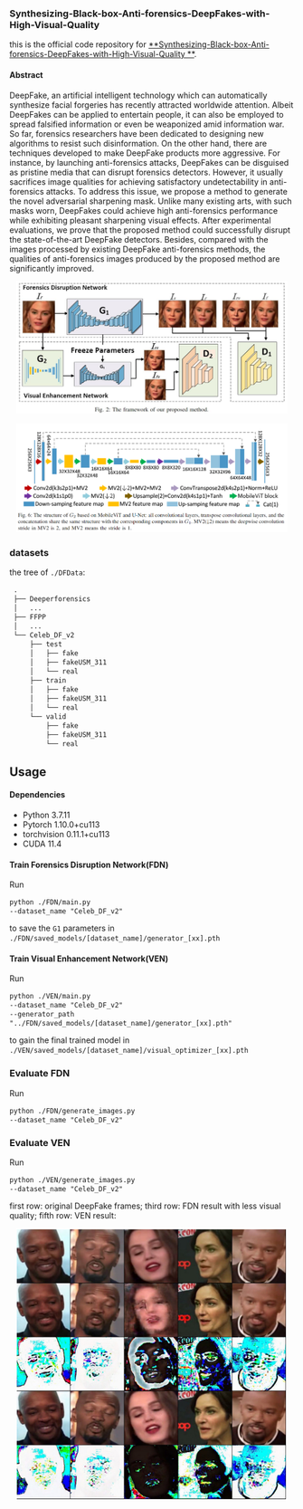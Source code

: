 ### Synthesizing-Black-box-Anti-forensics-DeepFakes-with-High-Visual-Quality


this is the official code repository for [**Synthesizing-Black-box-Anti-forensics-DeepFakes-with-High-Visual-Quality
**](https://arxiv.org/pdf/2312.10713).

#### Abstract
DeepFake, an artificial intelligent technology which can automatically synthesize facial forgeries has recently attracted worldwide attention. Albeit DeepFakes can be applied to entertain people, it can also be employed to spread falsified information or even be weaponized amid information war. So far, forensics researchers have been dedicated to designing new algorithms to resist such disinformation. On the other hand, there are techniques developed to make DeepFake products more aggressive. For instance, by launching anti-forensics attacks, DeepFakes can be disguised as pristine media that can disrupt forensics detectors. However, it usually sacrifices image qualities for achieving satisfactory undetectability in anti-forensics attacks. To address this issue, we propose a method to generate the novel adversarial sharpening mask. Unlike many existing arts, with such masks worn, DeepFakes could achieve high anti-forensics performance while exhibiting pleasant sharpening visual effects. After experimental evaluations, we prove that the proposed method could successfully disrupt the state-of-the-art DeepFake detectors. Besides, compared with the images processed by existing DeepFake anti-forensics methods, the qualities of anti-forensics images produced by the proposed method are significantly improved.



<p align="center">
  <img src="https://github.com/BingFanSpace/ViS-GAN/blob/main/readme_images/framwork.jpg" width="480">
</p>

<p align="center">
  <img src="https://github.com/BingFanSpace/ViS-GAN/blob/main/readme_images/G2.png" width="480">
</p>


### datasets
the tree of `./DFData`:
```
 .
 ├── Deeperforensics
 │   ...
 ├── FFPP
 │   ...
 └── Celeb_DF_v2
     ├── test
     │   ├── fake
     │   ├── fakeUSM_311
     │   └── real
     ├── train
     │   ├── fake
     │   ├── fakeUSM_311
     │   └── real
     └── valid
         ├── fake
         ├── fakeUSM_311
         └── real
```

## Usage
#### Dependencies
- Python 3.7.11
- Pytorch 1.10.0+cu113
- torchvision 0.11.1+cu113
- CUDA 11.4

#### Train Forensics Disruption Network(FDN)
Run
```shell
python ./FDN/main.py 
--dataset_name "Celeb_DF_v2" 
```
to save the `G1` parameters in `./FDN/saved_models/[dataset_name]/generator_[xx].pth`

#### Train Visual Enhancement Network(VEN)
Run
```shell
python ./VEN/main.py 
--dataset_name "Celeb_DF_v2" 
--generator_path "../FDN/saved_models/[dataset_name]/generator_[xx].pth"
```
to gain the final trained model in `./VEN/saved_models/[dataset_name]/visual_optimizer_[xx].pth`

### Evaluate FDN
Run
```shell
python ./FDN/generate_images.py 
--dataset_name "Celeb_DF_v2" 
```


### Evaluate VEN
Run
```shell
python ./VEN/generate_images.py 
--dataset_name "Celeb_DF_v2" 
```

first row: original DeepFake frames; third row: FDN result with less visual quality; fifth row: VEN result:
<p align="center">
  <img src="https://github.com/BingFanSpace/ViS-GAN/blob/main/readme_images/compare_FDN_VEN.png" width="480">
</p>
